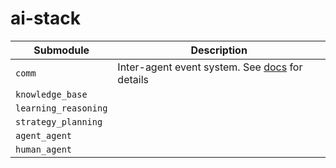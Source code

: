 # ai-stack

| Submodule            | Description                                                                   |
| -------------------- | ----------------------------------------------------------------------------- |
| `comm`               | Inter-agent event system. See [docs](src/action/comm/__init__.py) for details |
| `knowledge_base`     |                                                                               |
| `learning_reasoning` |                                                                               |
| `strategy_planning`  |                                                                               |
| `agent_agent`        |                                                                               |
| `human_agent`        |                                                                               |
